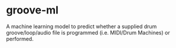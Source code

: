 # groove-ml
A machine learning model to predict whether a supplied drum groove/loop/audio file is programmed (i.e. MIDI/Drum Machines) or performed.
